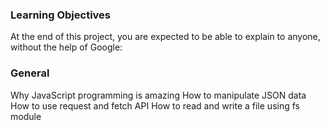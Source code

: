 ### Learning Objectives
At the end of this project, you are expected to be able to explain to anyone, without the help of Google:

### General
Why JavaScript programming is amazing
How to manipulate JSON data
How to use request and fetch API
How to read and write a file using fs module